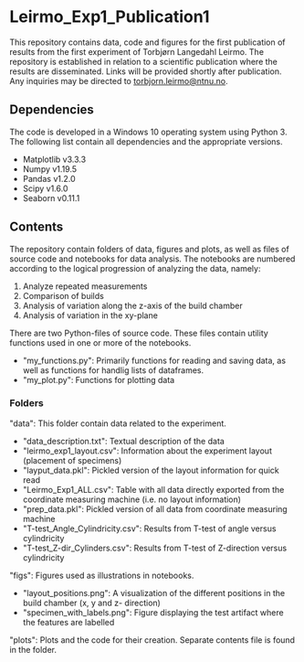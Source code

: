 # Leirmo_Exp1_Publication1
This repository contains data, code and figures for the first publication of results from the first experiment of Torbjørn Langedahl Leirmo.
The repository is established in relation to a scientific publication where the results are disseminated.
Links will be provided shortly after publication.
Any inquiries may be directed to torbjorn.leirmo@ntnu.no.


## Dependencies
The code is developed in a Windows 10 operating system using Python 3.
The following list contain all dependencies and the appropriate versions.

 - Matplotlib v3.3.3
 - Numpy v1.19.5
 - Pandas v1.2.0
 - Scipy v1.6.0
 - Seaborn v0.11.1


## Contents
The repository contain folders of data, figures and plots, as  well as files of source code and notebooks for data analysis.
The notebooks are numbered according to the logical progression of analyzing the data, namely:

1. Analyze repeated measurements
2. Comparison of builds
3. Analysis of variation along the z-axis of the build chamber
4. Analysis of variation in the xy-plane

There are two Python-files of source code. These files contain utility functions used in one or more of the notebooks.

* "my_functions.py": Primarily functions for reading and saving data, as well as functions for handlig lists of dataframes.
* "my_plot.py": Functions for plotting data


### Folders
"data": This folder contain data related to the experiment.
 - "data_description.txt": Textual description of the data
 - "leirmo_exp1_layout.csv": Information about the experiment layout (placement of specimens)
 - "layput_data.pkl": Pickled version of the layout information for quick read
 - "Leirmo_Exp1_ALL.csv": Table with all data directly exported from the coordinate measuring machine (i.e. no layout information)
 - "prep_data.pkl": Pickled version of all data from coordinate measuring machine
 - "T-test_Angle_Cylindricity.csv": Results from T-test of angle versus cylindricity
 - "T-test_Z-dir_Cylinders.csv": Results from T-test of Z-direction versus cylindricity
 
"figs": Figures used as illustrations in notebooks.
 - "layout_positions.png": A visualization of the different positions in the build chamber (x, y and z- direction)
 - "specimen_with_labels.png": Figure displaying the test artifact where the features are labelled
 
"plots": Plots and the code for their creation. Separate contents file is found in the folder.
